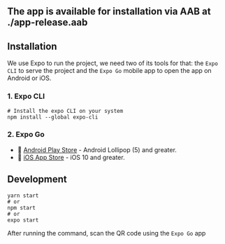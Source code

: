 ## The app is available for installation via AAB at ./app-release.aab

## Installation
We use Expo to run the project, we need two of its tools for that:
the `Expo CLI` to serve the project and the `Expo Go` mobile app to open the app on Android or iOS.

### 1. Expo CLI
```
# Install the expo CLI on your system
npm install --global expo-cli
```

### 2. Expo Go
- 🤖 [Android Play Store](https://play.google.com/store/apps/details?id=host.exp.exponent) - Android Lollipop (5) and greater.
- 🍎 [iOS App Store](https://itunes.com/apps/exponent) - iOS 10 and greater.

## Development
```
yarn start
# or
npm start
# or
expo start
```
After running the command, scan the QR code using the `Expo Go` app
